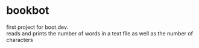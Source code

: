 # bookbot
first project for boot.dev.  
reads and prints the number of words in a text file as well as the number of characters  
